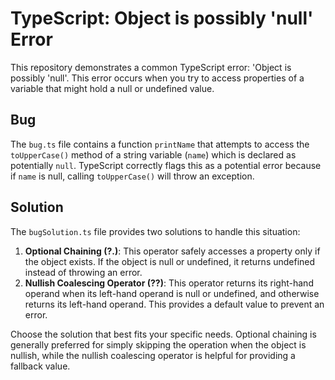 # TypeScript: Object is possibly 'null' Error

This repository demonstrates a common TypeScript error: 'Object is possibly 'null'.  This error occurs when you try to access properties of a variable that might hold a null or undefined value.

## Bug

The `bug.ts` file contains a function `printName` that attempts to access the `toUpperCase()` method of a string variable (`name`) which is declared as potentially `null`. TypeScript correctly flags this as a potential error because if `name` is null, calling `toUpperCase()` will throw an exception.

## Solution

The `bugSolution.ts` file provides two solutions to handle this situation:

1. **Optional Chaining (?.)**: This operator safely accesses a property only if the object exists. If the object is null or undefined, it returns undefined instead of throwing an error.
2. **Nullish Coalescing Operator (??)**: This operator returns its right-hand operand when its left-hand operand is null or undefined, and otherwise returns its left-hand operand.  This provides a default value to prevent an error.

Choose the solution that best fits your specific needs.  Optional chaining is generally preferred for simply skipping the operation when the object is nullish, while the nullish coalescing operator is helpful for providing a fallback value.